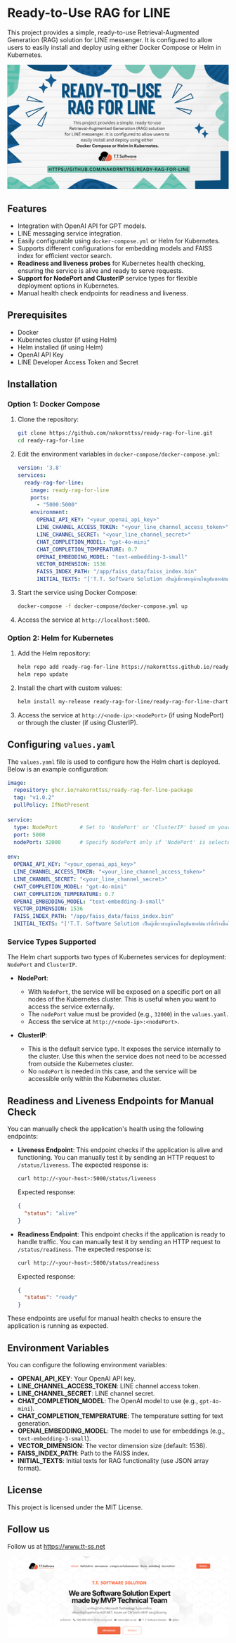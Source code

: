 # Ready-to-Use RAG for LINE

This project provides a simple, ready-to-use Retrieval-Augmented Generation (RAG) solution for LINE messenger. It is configured to allow users to easily install and deploy using either Docker Compose or Helm in Kubernetes.

![Introduction](intro.png)

## Features

- Integration with OpenAI API for GPT models.
- LINE messaging service integration.
- Easily configurable using `docker-compose.yml` or Helm for Kubernetes.
- Supports different configurations for embedding models and FAISS index for efficient vector search.
- **Readiness and liveness probes** for Kubernetes health checking, ensuring the service is alive and ready to serve requests.
- **Support for NodePort and ClusterIP** service types for flexible deployment options in Kubernetes.
- Manual health check endpoints for readiness and liveness.

## Prerequisites

- Docker
- Kubernetes cluster (if using Helm)
- Helm installed (if using Helm)
- OpenAI API Key
- LINE Developer Access Token and Secret

## Installation

### Option 1: Docker Compose

1. Clone the repository:

   ```bash
   git clone https://github.com/nakornttss/ready-rag-for-line.git
   cd ready-rag-for-line
   ```

2. Edit the environment variables in `docker-compose/docker-compose.yml`:

   ```yaml
   version: '3.8'
   services:
     ready-rag-for-line:
       image: ready-rag-for-line
       ports:
         - "5000:5000"
       environment:
         OPENAI_API_KEY: "<your_openai_api_key>"
         LINE_CHANNEL_ACCESS_TOKEN: "<your_line_channel_access_token>"
         LINE_CHANNEL_SECRET: "<your_line_channel_secret>"
         CHAT_COMPLETION_MODEL: "gpt-4o-mini"  
         CHAT_COMPLETION_TEMPERATURE: 0.7  
         OPENAI_EMBEDDING_MODEL: "text-embedding-3-small"
         VECTOR_DIMENSION: 1536
         FAISS_INDEX_PATH: "/app/faiss_data/faiss_index.bin"  
         INITIAL_TEXTS: "['T.T. Software Solution เป็นผู้เชี่ยวชาญด้านโซลูชันซอฟต์แวร์ที่สร้างขึ้นโดยทีมงาน MVP ที่มีความเชี่ยวชาญทางเทคนิค', 'เราเป็นผู้นำในด้านเทคโนโลยีของ Microsoft ในประเทศไทย โดยพัฒนาโซลูชันธุรกิจด้วย ASP.NET, Azure และ C# ด้วยทีม MVP และผู้เชี่ยวชาญ']"
   ```

3. Start the service using Docker Compose:

   ```bash
   docker-compose -f docker-compose/docker-compose.yml up
   ```

4. Access the service at `http://localhost:5000`.

### Option 2: Helm for Kubernetes

1. Add the Helm repository:

   ```bash
   helm repo add ready-rag-for-line https://nakornttss.github.io/ready-rag-for-line/
   helm repo update
   ```

2. Install the chart with custom values:

   ```bash
   helm install my-release ready-rag-for-line/ready-rag-for-line-chart -f /path/to/your/values.yaml
   ```

3. Access the service at `http://<node-ip>:<nodePort>` (if using NodePort) or through the cluster (if using ClusterIP).

## Configuring `values.yaml`

The `values.yaml` file is used to configure how the Helm chart is deployed. Below is an example configuration:

```yaml
image:
  repository: ghcr.io/nakornttss/ready-rag-for-line-package
  tag: "v1.0.2"
  pullPolicy: IfNotPresent

service:
  type: NodePort       # Set to 'NodePort' or 'ClusterIP' based on your deployment
  port: 5000
  nodePort: 32000      # Specify NodePort only if 'NodePort' is selected as the service type

env:
  OPENAI_API_KEY: "<your_openai_api_key>"
  LINE_CHANNEL_ACCESS_TOKEN: "<your_line_channel_access_token>"
  LINE_CHANNEL_SECRET: "<your_line_channel_secret>"
  CHAT_COMPLETION_MODEL: "gpt-4o-mini"
  CHAT_COMPLETION_TEMPERATURE: 0.7
  OPENAI_EMBEDDING_MODEL: "text-embedding-3-small"
  VECTOR_DIMENSION: 1536
  FAISS_INDEX_PATH: "/app/faiss_data/faiss_index.bin"
  INITIAL_TEXTS: "['T.T. Software Solution เป็นผู้เชี่ยวชาญด้านโซลูชันซอฟต์แวร์ที่สร้างขึ้นโดยทีมงาน MVP ที่มีความเชี่ยวชาญทางเทคนิค', 'เราเป็นผู้นำในด้านเทคโนโลยีของ Microsoft ในประเทศไทย โดยพัฒนาโซลูชันธุรกิจด้วย ASP.NET, Azure และ C# ด้วยทีม MVP และผู้เชี่ยวชาญ', 'หากต้องการติดต่อเรา: สำนักงานกรุงเทพฯ โทร 086-899-6243']"
```

### Service Types Supported

The Helm chart supports two types of Kubernetes services for deployment: `NodePort` and `ClusterIP`.

- **NodePort**:
  - With `NodePort`, the service will be exposed on a specific port on all nodes of the Kubernetes cluster. This is useful when you want to access the service externally.
  - The `nodePort` value must be provided (e.g., `32000`) in the `values.yaml`.
  - Access the service at `http://<node-ip>:<nodePort>`.

- **ClusterIP**:
  - This is the default service type. It exposes the service internally to the cluster. Use this when the service does not need to be accessed from outside the Kubernetes cluster.
  - No `nodePort` is needed in this case, and the service will be accessible only within the Kubernetes cluster.

## Readiness and Liveness Endpoints for Manual Check

You can manually check the application's health using the following endpoints:

- **Liveness Endpoint**: This endpoint checks if the application is alive and functioning. You can manually test it by sending an HTTP request to `/status/liveness`. The expected response is:

  ```bash
  curl http://<your-host>:5000/status/liveness
  ```

  Expected response:

  ```json
  {
    "status": "alive"
  }
  ```

- **Readiness Endpoint**: This endpoint checks if the application is ready to handle traffic. You can manually test it by sending an HTTP request to `/status/readiness`. The expected response is:

  ```bash
  curl http://<your-host>:5000/status/readiness
  ```

  Expected response:

  ```json
  {
    "status": "ready"
  }
  ```

These endpoints are useful for manual health checks to ensure the application is running as expected.

## Environment Variables

You can configure the following environment variables:

- **OPENAI_API_KEY**: Your OpenAI API key.
- **LINE_CHANNEL_ACCESS_TOKEN**: LINE channel access token.
- **LINE_CHANNEL_SECRET**: LINE channel secret.
- **CHAT_COMPLETION_MODEL**: The OpenAI model to use (e.g., `gpt-4o-mini`).
- **CHAT_COMPLETION_TEMPERATURE**: The temperature setting for text generation.
- **OPENAI_EMBEDDING_MODEL**: The model to use for embeddings (e.g., `text-embedding-3-small`).
- **VECTOR_DIMENSION**: The vector dimension size (default: 1536).
- **FAISS_INDEX_PATH**: Path to the FAISS index.
- **INITIAL_TEXTS**: Initial texts for RAG functionality (use JSON array format).

## License

This project is licensed under the MIT License.

## Follow us

Follow us at https://www.tt-ss.net

![Follow us](ttss.png)